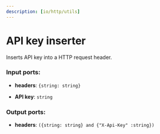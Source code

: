 ```yaml
---
description: [io/http/utils]
---
```


# API key inserter

Inserts API key into a HTTP request header.

### Input ports:

* __headers__: ` {string: string} `


* __API key__: ` string `

### Output ports:

* __headers__: ` ({string: string} and {"X-Api-Key" :string}) `

